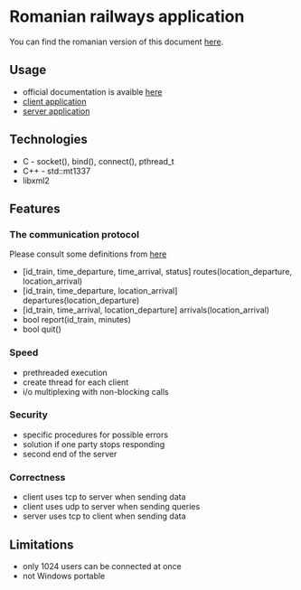 # Romanian railways application

You can find the romanian version of this document [here](./docs/README_RO.md).

## Usage

- official documentation is avaible [here](./docs/rr_raport.pdf)
- [client application](./client.c)
- [server application](./server.c)

## Technologies

- C - socket(), bind(), connect(), pthread_t
- C++ - std::mt1337
- libxml2

## Features

### The communication protocol

Please consult some definitions from [here](./docs/brainstorm.md)

- [id_train, time_departure, time_arrival, status] routes(location_departure, location_arrival)
- [id_train, time_departure, location_arrival] departures(location_departure)
- [id_train, time_arrival, location_departure] arrivals(location_arrival)
- bool report(id_train, minutes)
- bool quit()

### Speed
	
- prethreaded execution
- create thread for each client
- i/o multiplexing with non-blocking calls

### Security

- specific procedures for possible errors
- solution if one party stops responding
- second end of the server

### Correctness

- client uses tcp to server when sending data
- client uses udp to server when sending queries
- server uses tcp to client when sending data

## Limitations

- only 1024 users can be connected at once
- not Windows portable
